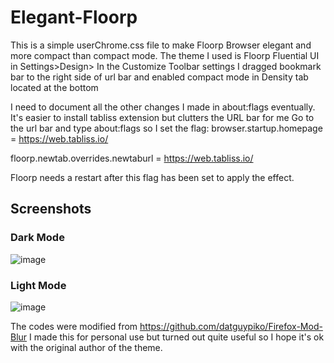 # Elegant-Floorp 
This is a simple userChrome.css file to make Floorp Browser elegant and more compact than compact mode.
The theme I used is Floorp Fluential UI in Settings>Design>
In the Customize Toolbar settings I dragged bookmark bar to the right side of url bar and enabled compact mode in Density tab located at the bottom

I need to document all the other changes I made in about:flags eventually.
It's easier to install tabliss extension but clutters the URL bar for me 
Go to the url bar and type about:flags 
so I set the flag: 
browser.startup.homepage = https://web.tabliss.io/

floorp.newtab.overrides.newtaburl = https://web.tabliss.io/

Floorp needs a restart after this flag has been set to apply the effect.

## Screenshots
### Dark Mode
![image](https://github.com/user-attachments/assets/09790d43-f390-4cda-90b7-20b1e40e90ec)

### Light Mode
![image](https://github.com/user-attachments/assets/4126c559-8b82-4ce0-b33f-e15327294572)

The codes were modified from https://github.com/datguypiko/Firefox-Mod-Blur
I made this for personal use but turned out quite useful so I hope it's ok with the original author of the theme.
